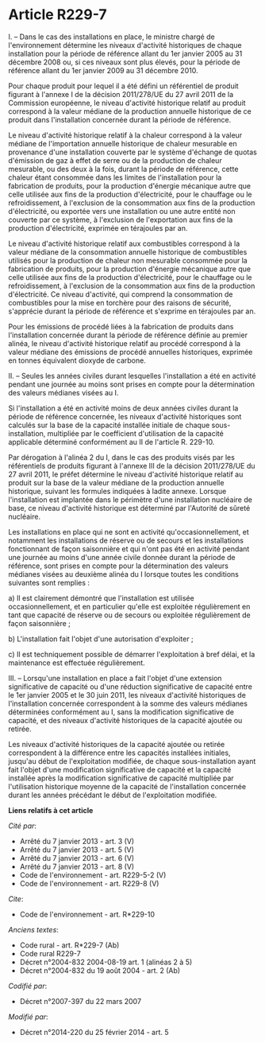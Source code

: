 # Article R229-7

I. – Dans le cas des installations en place, le ministre chargé de l'environnement détermine les niveaux d'activité
historiques de chaque installation pour la période de référence allant du 1er janvier 2005 au 31 décembre 2008 ou, si ces
niveaux sont plus élevés, pour la période de référence allant du 1er janvier 2009 au 31 décembre 2010.

Pour chaque produit pour lequel il a été défini un référentiel de produit figurant à l'annexe I de la décision 2011/278/UE du
27 avril 2011 de la Commission européenne, le niveau d'activité historique relatif au produit correspond à la valeur médiane
de la production annuelle historique de ce produit dans l'installation concernée durant la période de référence.

Le niveau d'activité historique relatif à la chaleur correspond à la valeur médiane de l'importation annuelle historique de
chaleur mesurable en provenance d'une installation couverte par le système d'échange de quotas d'émission de gaz à effet de
serre ou de la production de chaleur mesurable, ou des deux à la fois, durant la période de référence, cette chaleur étant
consommée dans les limites de l'installation pour la fabrication de produits, pour la production d'énergie mécanique autre
que celle utilisée aux fins de la production d'électricité, pour le chauffage ou le refroidissement, à l'exclusion de la
consommation aux fins de la production d'électricité, ou exportée vers une installation ou une autre entité non couverte par
ce système, à l'exclusion de l'exportation aux fins de la production d'électricité, exprimée en térajoules par an.

Le niveau d'activité historique relatif aux combustibles correspond à la valeur médiane de la consommation annuelle
historique de combustibles utilisés pour la production de chaleur non mesurable consommée pour la fabrication de produits,
pour la production d'énergie mécanique autre que celle utilisée aux fins de la production d'électricité, pour le chauffage ou
le refroidissement, à l'exclusion de la consommation aux fins de la production d'électricité. Ce niveau d'activité, qui
comprend la consommation de combustibles pour la mise en torchère pour des raisons de sécurité, s'apprécie durant la période
de référence et s'exprime en térajoules par an.

Pour les émissions de procédé liées à la fabrication de produits dans l'installation concernée durant la période de référence
définie au premier alinéa, le niveau d'activité historique relatif au procédé correspond à la valeur médiane des émissions de
procédé annuelles historiques, exprimée en tonnes équivalent dioxyde de carbone.

II. – Seules les années civiles durant lesquelles l'installation a été en activité pendant une journée au moins sont prises
en compte pour la détermination des valeurs médianes visées au I.

Si l'installation a été en activité moins de deux années civiles durant la période de référence concernée, les niveaux
d'activité historiques sont calculés sur la base de la capacité installée initiale de chaque sous-installation, multipliée
par le coefficient d'utilisation de la capacité applicable déterminé conformément au II de l'article R. 229-10.

Par dérogation à l'alinéa 2 du I, dans le cas des produits visés par les référentiels de produits figurant à l'annexe III de
la décision 2011/278/UE du 27 avril 2011, le préfet détermine le niveau d'activité historique relatif au produit sur la base
de la valeur médiane de la production annuelle historique, suivant les formules indiquées à ladite annexe. Lorsque
l'installation est implantée dans le périmètre d'une installation nucléaire de base, ce niveau d'activité historique est
déterminé par l'Autorité de sûreté nucléaire.

Les installations en place qui ne sont en activité qu'occasionnellement, et notamment les installations de réserve ou de
secours et les installations fonctionnant de façon saisonnière et qui n'ont pas été en activité pendant une journée au moins
d'une année civile donnée durant la période de référence, sont prises en compte pour la détermination des valeurs médianes
visées au deuxième alinéa du I lorsque toutes les conditions suivantes sont remplies :

a) Il est clairement démontré que l'installation est utilisée occasionnellement, et en particulier qu'elle est exploitée
régulièrement en tant que capacité de réserve ou de secours ou exploitée régulièrement de façon saisonnière ;

b) L'installation fait l'objet d'une autorisation d'exploiter ;

c) Il est techniquement possible de démarrer l'exploitation à bref délai, et la maintenance est effectuée régulièrement.

III. – Lorsqu'une installation en place a fait l'objet d'une extension significative de capacité ou d'une réduction
significative de capacité entre le 1er janvier 2005 et le 30 juin 2011, les niveaux d'activité historiques de l'installation
concernée correspondent à la somme des valeurs médianes déterminées conformément au I, sans la modification significative de
capacité, et des niveaux d'activité historiques de la capacité ajoutée ou retirée.

Les niveaux d'activité historiques de la capacité ajoutée ou retirée correspondent à la différence entre les capacités
installées initiales, jusqu'au début de l'exploitation modifiée, de chaque sous-installation ayant fait l'objet d'une
modification significative de capacité et la capacité installée après la modification significative de capacité multipliée
par l'utilisation historique moyenne de la capacité de l'installation concernée durant les années précédant le début de
l'exploitation modifiée.

**Liens relatifs à cet article**

_Cité par_:

  - Arrêté du 7 janvier 2013 - art. 3 (V)
  - Arrêté du 7 janvier 2013 - art. 5 (V)
  - Arrêté du 7 janvier 2013 - art. 6 (V)
  - Arrêté du 7 janvier 2013 - art. 8 (V)
  - Code de l'environnement - art. R229-5-2 (V)
  - Code de l'environnement - art. R229-8 (V)

_Cite_:

  - Code de l'environnement - art. R*229-10

_Anciens textes_:

  - Code rural - art. R*229-7 (Ab)
  - Code rural R229-7
  - Décret n°2004-832 2004-08-19 art. 1 (alinéas 2 à 5)
  - Décret n°2004-832 du 19 août 2004 - art. 2 (Ab)

_Codifié par_:

  - Décret n°2007-397 du 22 mars 2007

_Modifié par_:

  - Décret n°2014-220 du 25 février 2014 - art. 5
